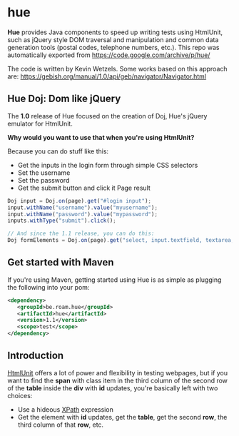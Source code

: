 # hue
**Hue** provides Java components to speed up writing tests using HtmlUnit, such as jQuery style DOM traversal and manipulation and common data generation tools (postal codes, telephone numbers, etc.).
This repo was automatically exported from https://code.google.com/archive/p/hue/

 The code is written by Kevin Wetzels. Some works based on this approach are: https://gebish.org/manual/1.0/api/geb/navigator/Navigator.html

## Hue Doj: Dom like jQuery
The **1.0** release of Hue focused on the creation of Doj, Hue's jQuery emulator for HtmlUnit.

**Why would you want to use that when you're using HtmlUnit?**

Because you can do stuff like this:

* Get the inputs in the login form through simple CSS selectors
* Set the username 
* Set the password
* Get the submit button and click it Page result

```javascript
Doj input = Doj.on(page).get("#login input");
input.withName("username").value("myusername");
input.withName("password").value("mypassword");
inputs.withType("submit").click(); 

// And since the 1.1 release, you can do this: 
Doj formElements = Doj.on(page).get("select, input.textfield, textarea, button#save-button"); 
```

## Get started with Maven
If you're using Maven, getting started using Hue is as simple as plugging the following into your pom:

```xml
<dependency> 
   <groupId>be.roam.hue</groupId>
   <artifactId>hue</artifactId> 
   <version>1.1</version> 
   <scope>test</scope> 
</dependency>
```

## Introduction

[HtmlUnit](http://htmlunit.sourceforge.net/) offers a lot of power and flexibility in testing webpages, but if you want to find the **span** with class item in the third column of the second row of the **table** inside the **div** with **id** updates, you're basically left with two choices: 

* Use a hideous [XPath](https://en.wikipedia.org/wiki/XPath) expression
* Get the element with **id** updates, get the **table**, get the second **row**, the third column of that **row**, etc.
